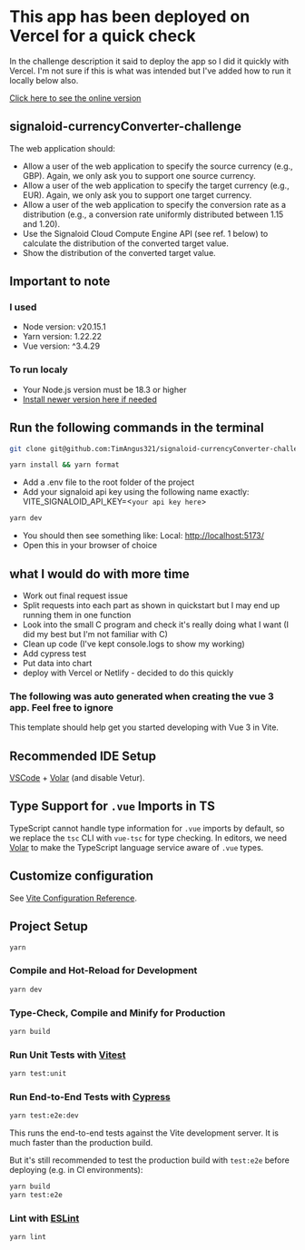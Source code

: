 # This app has been deployed on Vercel for a quick check

In the challenge description it said to deploy the app so I did it quickly with Vercel.
I'm not sure if this is what was intended but I've added how to run it locally below also.

[Click here to see the online version]([https://signaloid-currency-converter-challenge-qkpc.vercel.app/](https://signaloid-currency-converter-challenge-qkpc-nb9os8jqt.vercel.app/))

## signaloid-currencyConverter-challenge

The web application should:

- Allow a user of the web application to specify the source currency (e.g., GBP). Again, we only ask you to support one source currency.
- Allow a user of the web application to specify the target currency (e.g., EUR). Again, we only ask you to support one target currency.
- Allow a user of the web application to specify the conversion rate as a distribution (e.g., a conversion rate uniformly distributed between 1.15 and 1.20).
- Use the Signaloid Cloud Compute Engine API (see ref. 1 below) to calculate the distribution of the converted target value.
- Show the distribution of the converted target value.

## Important to note

### I used

- Node version: v20.15.1
- Yarn version: 1.22.22
- Vue version: ^3.4.29

### To run localy

- Your Node.js version must be 18.3 or higher
- [Install newer version here if needed](https://nodejs.org/en/download/package-manager)

## Run the following commands in the terminal

```sh
git clone git@github.com:TimAngus321/signaloid-currencyConverter-challenge.git
```

```sh
yarn install && yarn format
```

- Add a .env file to the root folder of the project
- Add your signaloid api key using the following name exactly: VITE_SIGNALOID_API_KEY=<`your api key here`>

```sh
yarn dev
```

- You should then see something like: Local: <http://localhost:5173/>
- Open this in your browser of choice

## what I would do with more time

- Work out final request issue
- Split requests into each part as shown in quickstart but I may end up running them in one function
- Look into the small C program and check it's really doing what I want (I did my best but I'm not familiar with C)
- Clean up code (I've kept console.logs to show my working)
- Add cypress test
- Put data into chart
- deploy with Vercel or Netlify - decided to do this quickly

### The following was auto generated when creating the vue 3 app. Feel free to ignore

This template should help get you started developing with Vue 3 in Vite.

## Recommended IDE Setup

[VSCode](https://code.visualstudio.com/) + [Volar](https://marketplace.visualstudio.com/items?itemName=Vue.volar) (and disable Vetur).

## Type Support for `.vue` Imports in TS

TypeScript cannot handle type information for `.vue` imports by default, so we replace the `tsc` CLI with `vue-tsc` for type checking. In editors, we need [Volar](https://marketplace.visualstudio.com/items?itemName=Vue.volar) to make the TypeScript language service aware of `.vue` types.

## Customize configuration

See [Vite Configuration Reference](https://vitejs.dev/config/).

## Project Setup

```sh
yarn
```

### Compile and Hot-Reload for Development

```sh
yarn dev
```

### Type-Check, Compile and Minify for Production

```sh
yarn build
```

### Run Unit Tests with [Vitest](https://vitest.dev/)

```sh
yarn test:unit
```

### Run End-to-End Tests with [Cypress](https://www.cypress.io/)

```sh
yarn test:e2e:dev
```

This runs the end-to-end tests against the Vite development server.
It is much faster than the production build.

But it's still recommended to test the production build with `test:e2e` before deploying (e.g. in CI environments):

```sh
yarn build
yarn test:e2e
```

### Lint with [ESLint](https://eslint.org/)

```sh
yarn lint
```

